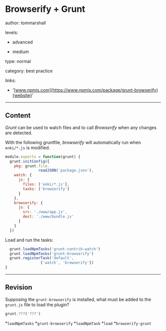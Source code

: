 # Browserify + Grunt
author: tommarshall

levels:

  - advanced

  - medium

type: normal

category: best practice

links:

  - '[www.npmjs.com](https://www.npmjs.com/package/grunt-browserify){website}'

---
## Content

*Grunt* can be used to watch files and to call *Browserify* when any changes are detected.

With the following gruntfile, *browserify* will automatically run when `enki/*.js` is modified.

```javaScript
module.exports = function(grunt) {
  grunt.initConfig({
    pkg: grunt.file.
               readJSON('package.json'),
    watch: {
      js: {
        files: ['enki/*.js'],
        tasks: ['browserify']
      }
    },
    browserify: {
      js: {
        src: './www/app.js',
        dest: './www/bundle.js'
      }
    }
  })
```
Load and run the tasks:
```javaScript
  grunt.loadNpmTasks('grunt-contrib-watch')
  grunt.loadNpmTasks('grunt-browserify')
  grunt.registerTask('default', 
                ['watch', 'browserify'])
}
```

---
## Revision

Supposing the `grunt-browserify` is installed, what must be added to the `grunt.js` file to load the plugin?
```js
grunt.???('???')

```
*`loadNpmTasks`
*`grunt-browserify`
*`loadNpmTask`
*`load`
*`browserify-grunt`